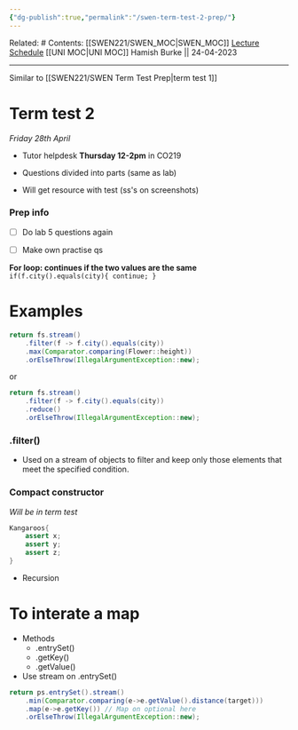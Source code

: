 ```yaml
---
{"dg-publish":true,"permalink":"/swen-term-test-2-prep/"}
---
```


Related: #
Contents: [[SWEN221/SWEN_MOC\|SWEN_MOC]]
[Lecture Schedule](https://ecs.wgtn.ac.nz/Courses/SWEN221_2023T1/LectureSchedule)
[[UNI MOC\|UNI MOC]]
Hamish Burke || 24-04-2023
***

Similar to [[SWEN221/SWEN Term Test Prep\|term test 1]]

# Term test 2
*Friday 28th April*

- Tutor helpdesk **Thursday 12-2pm** in CO219

- Questions divided into parts (same as lab)

- Will get resource with test (ss's on screenshots)



### Prep info
- [ ] Do lab 5 questions again
- [ ] Make own practise qs





**For loop: continues if the two values are the same**
`if(f.city().equals(city){ continue; }`



# Examples

```java
return fs.stream()
	.filter(f -> f.city().equals(city))
	.max(Comparator.comparing(Flower::height))
	.orElseThrow(IllegalArgumentException::new);
```

or 

```java
return fs.stream()
	.filter(f -> f.city().equals(city))
	.reduce()
	.orElseThrow(IllegalArgumentException::new);
```

### .filter()
- Used on a stream of objects to filter and keep only those elements that meet the specified condition.


### Compact constructor
*Will be in term test*

```java
Kangaroos{
	assert x;
	assert y;
	assert z;
}
```


- Recursion


# To interate a map
- Methods
	- .entrySet()
	- .getKey()
	- .getValue()
- Use stream on .entrySet()


```java
return ps.entrySet().stream()
	.min(Comparator.comparing(e->e.getValue().distance(target)))
	.map(e->e.getKey()) // Map on optional here
	.orElseThrow(IllegalArgumentException::new);
```
